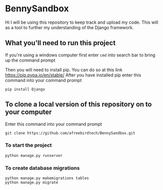 # BennySandbox
Hi I will be using this repository to keep track and upload my code. This will as a tool to further my understanding of the Django framework.

## What you'll need to run this project

If you're using a windows computer first enter 
`cmd`
into search bar to bring up the command prompt

Then you will need to install pip. You can do so at this link https://pip.pypa.io/en/stable/
After you have installed pip enter this command into your command prompt

`pip install Django`

## To clone a local version of this repository on to your computer
Enter this command into your command prompt

`git clone https://github.com/afreebirdtech/BennySandbox.git`


### To start the project
```
python manage.py runserver
```

### To create database migrations
```
python manage.py makemigrations tables
python manage.py migrate
```

